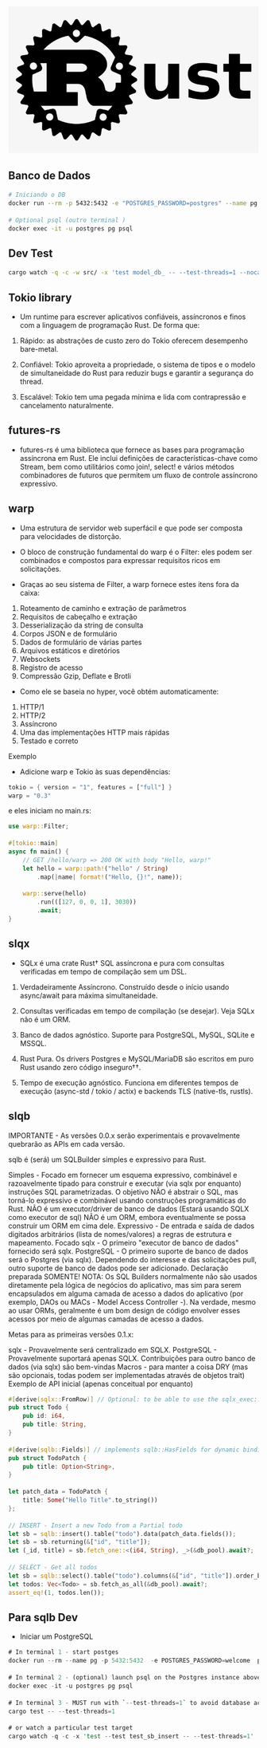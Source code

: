 [![LOGO](rust-logo.png)](https://www.rust-lang.org)


## Banco de Dados

```sh
# Iniciando o DB
docker run --rm -p 5432:5432 -e "POSTGRES_PASSWORD=postgres" --name pg postgres:14

# Optional psql (outro terminal )
docker exec -it -u postgres pg psql
```

## Dev Test

```sh
cargo watch -q -c -w src/ -x 'test model_db_ -- --test-threads=1 --nocapture'
```

## Tokio library

- Um runtime  para escrever aplicativos confiáveis, assíncronos e finos com a linguagem de programação Rust. De forma que:

1. Rápido: as abstrações de custo zero do Tokio oferecem desempenho bare-metal.

2. Confiável: Tokio aproveita a propriedade, o sistema de tipos e o modelo de simultaneidade do Rust para reduzir bugs e garantir a segurança do thread.

3. Escalável: Tokio tem uma pegada mínima e lida com contrapressão e cancelamento naturalmente.


## futures-rs

- futures-rs é uma biblioteca que fornece as bases para programação assíncrona em Rust. Ele inclui definições de características-chave como Stream, bem como utilitários como join!, select! e vários métodos combinadores de futuros que permitem um fluxo de controle assíncrono expressivo.


## warp

- Uma estrutura de servidor web superfácil e que pode ser composta para velocidades de distorção.

- O bloco de construção fundamental do warp é o Filter: eles podem ser combinados e compostos para expressar requisitos ricos em solicitações.

- Graças ao seu sistema de Filter, a warp fornece estes itens fora da caixa:

1. Roteamento de caminho e extração de parâmetros
2. Requisitos de cabeçalho e extração
3. Desserialização da string de consulta
4. Corpos JSON e de formulário
5. Dados de formulário de várias partes
6. Arquivos estáticos e diretórios
7. Websockets
8. Registro de acesso
9. Compressão Gzip, Deflate e Brotli
- Como ele se baseia no hyper, você obtém automaticamente:

1. HTTP/1
2. HTTP/2
3. Assíncrono
4. Uma das implementações HTTP mais rápidas
5. Testado e correto

Exemplo
- Adicione warp e Tokio às suas dependências:
  
```rs
tokio = { version = "1", features = ["full"] }
warp = "0.3"
```

e eles iniciam no main.rs:

```rs
use warp::Filter;

#[tokio::main]
async fn main() {
    // GET /hello/warp => 200 OK with body "Hello, warp!"
    let hello = warp::path!("hello" / String)
        .map(|name| format!("Hello, {}!", name));

    warp::serve(hello)
        .run(([127, 0, 0, 1], 3030))
        .await;
}
```


## slqx

- SQLx é uma crate Rust† SQL assíncrona e pura com consultas verificadas em tempo de compilação sem um DSL.

1. Verdadeiramente Assíncrono. Construído desde o início usando async/await para máxima simultaneidade.

2. Consultas verificadas em tempo de compilação (se desejar). Veja SQLx não é um ORM.

3. Banco de dados agnóstico. Suporte para PostgreSQL, MySQL, SQLite e MSSQL.

4. Rust Pura. Os drivers Postgres e MySQL/MariaDB são escritos em puro Rust usando zero código inseguro††.

5. Tempo de execução agnóstico. Funciona em diferentes tempos de execução (async-std / tokio / actix) e backends TLS (native-tls, rustls).


## slqb

IMPORTANTE - As versões 0.0.x serão experimentais e provavelmente quebrarão as APIs em cada versão.

sqlb é (será) um SQLBuilder simples e expressivo para Rust.

Simples - Focado em fornecer um esquema expressivo, combinável e razoavelmente tipado para construir e executar (via sqlx por enquanto) instruções SQL parametrizadas. O objetivo NÃO é abstrair o SQL, mas torná-lo expressivo e combinável usando construções programáticas do Rust.
NÃO é um executor/driver de banco de dados (Estará usando SQLX como executor de sql)
NÃO é um ORM, embora eventualmente se possa construir um ORM em cima dele.
Expressivo - De entrada e saída de dados digitados arbitrários (lista de nomes/valores) a regras de estrutura e mapeamento.
Focado
sqlx - O primeiro "executor de banco de dados" fornecido será sqlx.
PostgreSQL - O primeiro suporte de banco de dados será o Postgres (via sqlx). Dependendo do interesse e das solicitações pull, outro suporte de banco de dados pode ser adicionado.
Declaração preparada SOMENTE!
NOTA: Os SQL Builders normalmente não são usados ​​diretamente pela lógica de negócios do aplicativo, mas sim para serem encapsulados em alguma camada de acesso a dados do aplicativo (por exemplo, DAOs ou MACs - Model Access Controller -). Na verdade, mesmo ao usar ORMs, geralmente é um bom design de código envolver esses acessos por meio de algumas camadas de acesso a dados.

Metas para as primeiras versões 0.1.x:

sqlx - Provavelmente será centralizado em SQLX.
PostgreSQL - Provavelmente suportará apenas SQLX. Contribuições para outro banco de dados (via sqlx) são bem-vindas
Macros - para manter a coisa DRY (mas são opcionais, todas podem ser implementadas através de objetos trait)
Exemplo de API inicial (apenas conceitual por enquanto)


```rs
#[derive(sqlx::FromRow)] // Optional: to be able to use the sqlx_exec::fetch_as...
pub struct Todo {
    pub id: i64,
    pub title: String,
}

#[derive(sqlb::Fields)] // implements sqlb::HasFields for dynamic binding
pub struct TodoPatch {
    pub title: Option<String>,
}

let patch_data = TodoPatch {
	title: Some("Hello Title".to_string())
};

// INSERT - Insert a new Todo from a Partial todo
let sb = sqlb::insert().table("todo").data(patch_data.fields());
let sb = sb.returning(&["id", "title"]);
let (_id, title) = sb.fetch_one::<(i64, String), _>(&db_pool).await?;

// SELECT - Get all todos
let sb = sqlb::select().table("todo").columns(&["id", "title"]).order_by("!id");
let todos: Vec<Todo> = sb.fetch_as_all(&db_pool).await?;
assert_eq!(1, todos.len());
 ```

## Para sqlb Dev

- Iniciar um PostgreSQL

```rs
# In terminal 1 - start postges
docker run --rm --name pg -p 5432:5432  -e POSTGRES_PASSWORD=welcome  postgres:14

# In terminal 2 - (optional) launch psql on the Postgres instance above
docker exec -it -u postgres pg psql

# In terminal 3 - MUST run with `--test-threads=1` to avoid database access conflicts
cargo test -- --test-threads=1

# or watch a particular test target
cargo watch -q -c -x 'test --test test_sb_insert -- --test-threads=1'
```